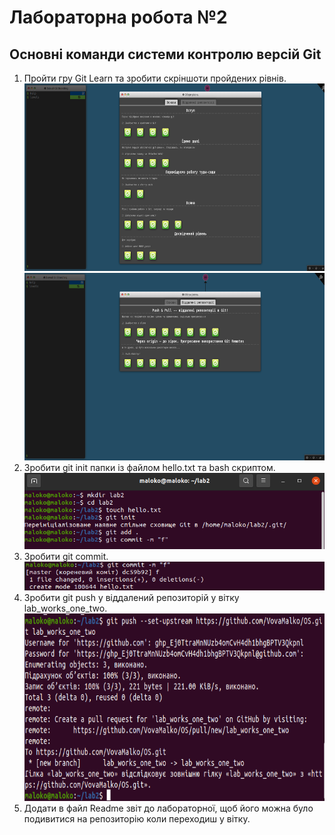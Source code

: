 # Лабораторна робота №2

## **Основні команди системи контролю версій Git**

1. Пройти гру Git Learn та зробити скріншоти пройдених рівнів.<br><img src="img/1.png" height="300"> <img src="img/2.png" height="300">
2. Зробити git init папки із файлом  hello.txt та bash скриптом.<br><img src="img/3.png" >
3. Зробити git commit.<br><img src="img/4.png" >
4. Зробити git push у віддалений репозиторій у вітку lab_works_one_two.<br><img src="img/5.png" height="300">
5. Додати в файл Readme звіт до лабораторної, щоб його можна було подивитися на репозиторію коли переходиш у вітку.